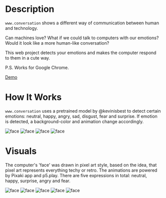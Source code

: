 # Description

`www.conversation` shows a different way of communication between human and technology. 

Can machines love? What if we could talk to computers with our emotions? Would it look like a more human-like conversation? 

This web project detects your emotions and makes the computer respond to them in a cute way. 

P.S. Works for Google Chrome. 

[Demo](https://www.yonaymoris.me/www.conversation/)

# How It Works

`www.conversation` uses a pretrained model by @kevinisbest to detect certain emotions: neutral, happy, angry, sad, disgust, fear and surprise. If emotion is detected, a background-color and animation change accordingly.

![face](https://www.yonaymoris.me/img/www/1.png)
![face](https://www.yonaymoris.me/img/www/2.png)
![face](https://www.yonaymoris.me/img/www/3.png)
![face](https://www.yonaymoris.me/img/www/4.png)

# Visuals

The computer's 'face' was drawn in pixel art style, based on the idea, that pixel art represents everything techy or retro. The animations are powered by Pixaki app and p5.play. There are five expressions in total: neutral, happy, surprise, angry and fear. 

![face](https://www.yonaymoris.me/img/www/neutral.gif)
![face](https://www.yonaymoris.me/img/www/happy.gif)
![face](https://www.yonaymoris.me/img/www/surprise.gif)
![face](https://www.yonaymoris.me/img/www/angry.gif)
![face](https://www.yonaymoris.me/img/www/fear.gif)